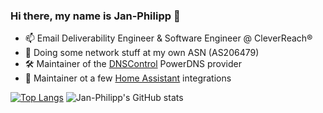 ### Hi there, my name is Jan-Philipp 👋

- 📫 Email Deliverability Engineer & Software Engineer @ CleverReach®
- 📡 Doing some network stuff at my own ASN (AS206479)
- 🛠 Maintainer of the [DNSControl](https://github.com/StackExchange/dnscontrol) PowerDNS provider 
- 🏡 Maintainer ot a few [Home Assistant](https://github.com/home-assistant/core/) integrations
 
[![Top Langs](https://github-readme-stats.vercel.app/api/top-langs/?username=jpbede&layout=compact&hide_border=true)](https://github.com/anuraghazra/github-readme-stats)
![Jan-Philipp's GitHub stats](https://github-readme-stats.vercel.app/api?username=jpbede&hide_border=true&hide_title=true)

